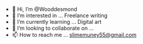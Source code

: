 - 👋 Hi, I’m @Wooddesmond
- 👀 I’m interested in ... Freelance writing 
- 🌱 I’m currently learning ... Digital art
- 💞️ I’m looking to collaborate on ...
- 📫 How to reach me ... slimemuney55@gmail.com

<!---
Wooddesmond/Wooddesmond is a ✨ special ✨ repository because its `README.md` (this file) appears on your GitHub profile.
You can click the Preview link to take a look at your changes.
--->
